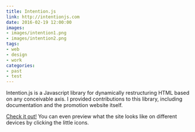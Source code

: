 ```yaml
---
title: Intention.js
link: http://intentionjs.com
date: 2016-02-19 12:00:00
images:
- images/intention1.png
- images/intention2.png
tags:
- web
- design
- work
categories:
- past
- test
---
```

Intention.js is a Javascript library for dynamically restructuring HTML based on any conceivable axis. I provided contributions to this library, including documentation and the promotion website itself.

[Check it out!](http://intentionjs.com/) You can even preview what the site looks like on different devices by clicking the little icons.
